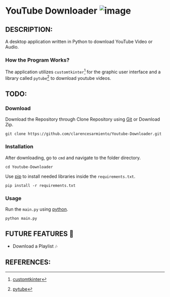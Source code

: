 # YouTube Downloader ![image](https://github.com/clarencesarmiento/Youtube-Downloader/blob/58b22871b61455c249d4c00d6a107e660c8bc231/Icon.ico)
## DESCRIPTION:
A desktop application written in Python to download YouTube Video or Audio.
### How the Program Works?
The application utilizes `customtkinter`[^1] for the graphic user interface and a library called `pytube`[^2] to download youtube videos.
## TODO:
### Download
Download the Repository through Clone Repository using [Git](https://git-scm.com/downloads) or Download Zip.
```
git clone https://github.com/clarencesarmiento/Youtube-Downloader.git
```
### Installation
After downloading, go to `cmd` and navigate to the folder directory.
```
cd Youtube-Downloader
```
Use [pip](https://pip.pypa.io/en/stable/) to install needed libraries inside
the `requirements.txt`.
```
pip install -r requirements.txt
```
### Usage
Run the `main.py` using [python](https://www.python.org/).
```
python main.py
```
## FUTURE FEATURES 🌟
- Download a Playlist 🎶
## REFERENCES:
[^1]: [customtkinter](https://github.com/TomSchimansky/CustomTkinter)
[^2]: [pytube](https://pytube.io/en/latest/index.html)
